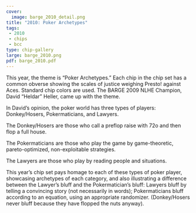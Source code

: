 ```yaml
---
cover:
  image: barge_2010_detail.png
title: "2010: Poker Archetypes"
tags:
 - 2010
 - chips
 - bcc
type: chip-gallery
large: barge_2010.png
pdf: barge_2010.pdf
---
```


This year, the theme is &#8220;Poker Archetypes.&#8221; Each chip in the chip set has a common obverse showing the scales of justice weighing Presto! against Aces. Standard chip colors are used. The BARGE 2009 NLHE Champion, David &#8220;Heldar&#8221; Heller, came up with the theme.

In David&#8217;s opinion, the poker world has three types of players: Donkey/Hosers, Pokermaticians, and Lawyers.

The Donkey/Hosers are those who call a preflop raise with 72o and then flop a full house.

The Pokermaticians are those who play the game by game-theoretic, pareto-optimized, non-exploitable strategies.

The Lawyers are those who play by reading people and situations.

This year&#8217;s chip set pays homage to each of these types of poker player,
showcasing archetypes of each category, and also illustrating a difference
between the Lawyer&#8217;s bluff and the Pokermatician&#8217;s bluff: Lawyers
bluff by telling a convincing story (not necessarily in words); Pokermaticians
bluff according to an equation, using an appropriate randomizer. (Donkey/Hosers
never bluff because they have flopped the nuts anyway).

